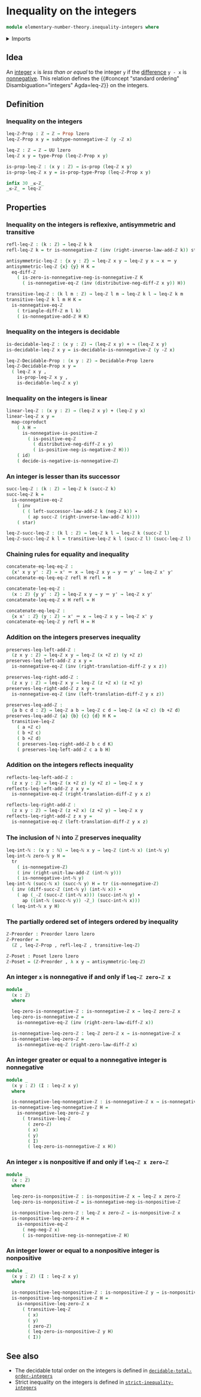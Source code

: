 # Inequality on the integers

```agda
module elementary-number-theory.inequality-integers where
```

<details><summary>Imports</summary>

```agda
open import elementary-number-theory.addition-integers
open import elementary-number-theory.addition-positive-and-negative-integers
open import elementary-number-theory.difference-integers
open import elementary-number-theory.inequality-natural-numbers
open import elementary-number-theory.integers
open import elementary-number-theory.natural-numbers
open import elementary-number-theory.negative-integers
open import elementary-number-theory.nonnegative-integers
open import elementary-number-theory.nonpositive-integers
open import elementary-number-theory.positive-and-negative-integers
open import elementary-number-theory.positive-integers

open import foundation.action-on-identifications-functions
open import foundation.coproduct-types
open import foundation.decidable-propositions
open import foundation.dependent-pair-types
open import foundation.function-types
open import foundation.functoriality-coproduct-types
open import foundation.identity-types
open import foundation.negated-equality
open import foundation.negation
open import foundation.propositions
open import foundation.transport-along-identifications
open import foundation.unit-type
open import foundation.universe-levels

open import order-theory.posets
open import order-theory.preorders
```

</details>

## Idea

An [integer](elementary-number-theory.integers.md) `x` is _less than or equal_
to the integer `y` if the
[difference](elementary-number-theory.difference-integers.md) `y - x` is
[nonnegative](elementary-number-theory.nonnegative-integers.md). This relation
defines the
{{#concept "standard ordering" Disambiguation="integers" Agda=leq-ℤ}} on the
integers.

## Definition

### Inequality on the integers

```agda
leq-ℤ-Prop : ℤ → ℤ → Prop lzero
leq-ℤ-Prop x y = subtype-nonnegative-ℤ (y -ℤ x)

leq-ℤ : ℤ → ℤ → UU lzero
leq-ℤ x y = type-Prop (leq-ℤ-Prop x y)

is-prop-leq-ℤ : (x y : ℤ) → is-prop (leq-ℤ x y)
is-prop-leq-ℤ x y = is-prop-type-Prop (leq-ℤ-Prop x y)

infix 30 _≤-ℤ_
_≤-ℤ_ = leq-ℤ
```

## Properties

### Inequality on the integers is reflexive, antisymmetric and transitive

```agda
refl-leq-ℤ : (k : ℤ) → leq-ℤ k k
refl-leq-ℤ k = tr is-nonnegative-ℤ (inv (right-inverse-law-add-ℤ k)) star

antisymmetric-leq-ℤ : {x y : ℤ} → leq-ℤ x y → leq-ℤ y x → x ＝ y
antisymmetric-leq-ℤ {x} {y} H K =
  eq-diff-ℤ
    ( is-zero-is-nonnegative-neg-is-nonnegative-ℤ K
      ( is-nonnegative-eq-ℤ (inv (distributive-neg-diff-ℤ x y)) H))

transitive-leq-ℤ : (k l m : ℤ) → leq-ℤ l m → leq-ℤ k l → leq-ℤ k m
transitive-leq-ℤ k l m H K =
  is-nonnegative-eq-ℤ
    ( triangle-diff-ℤ m l k)
    ( is-nonnegative-add-ℤ H K)
```

### Inequality on the integers is decidable

```agda
is-decidable-leq-ℤ : (x y : ℤ) → (leq-ℤ x y) + ¬ (leq-ℤ x y)
is-decidable-leq-ℤ x y = is-decidable-is-nonnegative-ℤ (y -ℤ x)

leq-ℤ-Decidable-Prop : (x y : ℤ) → Decidable-Prop lzero
leq-ℤ-Decidable-Prop x y =
  ( leq-ℤ x y ,
    is-prop-leq-ℤ x y ,
    is-decidable-leq-ℤ x y)
```

### Inequality on the integers is linear

```agda
linear-leq-ℤ : (x y : ℤ) → (leq-ℤ x y) + (leq-ℤ y x)
linear-leq-ℤ x y =
  map-coproduct
    ( λ H →
      is-nonnegative-is-positive-ℤ
        ( is-positive-eq-ℤ
          ( distributive-neg-diff-ℤ x y)
          ( is-positive-neg-is-negative-ℤ H)))
    ( id)
    ( decide-is-negative-is-nonnegative-ℤ)
```

### An integer is lesser than its successor

```agda
succ-leq-ℤ : (k : ℤ) → leq-ℤ k (succ-ℤ k)
succ-leq-ℤ k =
  is-nonnegative-eq-ℤ
    ( inv
      ( ( left-successor-law-add-ℤ k (neg-ℤ k)) ∙
        ( ap succ-ℤ (right-inverse-law-add-ℤ k))))
    ( star)

leq-ℤ-succ-leq-ℤ : (k l : ℤ) → leq-ℤ k l → leq-ℤ k (succ-ℤ l)
leq-ℤ-succ-leq-ℤ k l = transitive-leq-ℤ k l (succ-ℤ l) (succ-leq-ℤ l)
```

### Chaining rules for equality and inequality

```agda
concatenate-eq-leq-eq-ℤ :
  {x' x y y' : ℤ} → x' ＝ x → leq-ℤ x y → y ＝ y' → leq-ℤ x' y'
concatenate-eq-leq-eq-ℤ refl H refl = H

concatenate-leq-eq-ℤ :
  (x : ℤ) {y y' : ℤ} → leq-ℤ x y → y ＝ y' → leq-ℤ x y'
concatenate-leq-eq-ℤ x H refl = H

concatenate-eq-leq-ℤ :
  {x x' : ℤ} (y : ℤ) → x' ＝ x → leq-ℤ x y → leq-ℤ x' y
concatenate-eq-leq-ℤ y refl H = H
```

### Addition on the integers preserves inequality

```agda
preserves-leq-left-add-ℤ :
  (z x y : ℤ) → leq-ℤ x y → leq-ℤ (x +ℤ z) (y +ℤ z)
preserves-leq-left-add-ℤ z x y =
  is-nonnegative-eq-ℤ (inv (right-translation-diff-ℤ y x z))

preserves-leq-right-add-ℤ :
  (z x y : ℤ) → leq-ℤ x y → leq-ℤ (z +ℤ x) (z +ℤ y)
preserves-leq-right-add-ℤ z x y =
  is-nonnegative-eq-ℤ (inv (left-translation-diff-ℤ y x z))

preserves-leq-add-ℤ :
  {a b c d : ℤ} → leq-ℤ a b → leq-ℤ c d → leq-ℤ (a +ℤ c) (b +ℤ d)
preserves-leq-add-ℤ {a} {b} {c} {d} H K =
  transitive-leq-ℤ
    ( a +ℤ c)
    ( b +ℤ c)
    ( b +ℤ d)
    ( preserves-leq-right-add-ℤ b c d K)
    ( preserves-leq-left-add-ℤ c a b H)
```

### Addition on the integers reflects inequality

```agda
reflects-leq-left-add-ℤ :
  (z x y : ℤ) → leq-ℤ (x +ℤ z) (y +ℤ z) → leq-ℤ x y
reflects-leq-left-add-ℤ z x y =
  is-nonnegative-eq-ℤ (right-translation-diff-ℤ y x z)

reflects-leq-right-add-ℤ :
  (z x y : ℤ) → leq-ℤ (z +ℤ x) (z +ℤ y) → leq-ℤ x y
reflects-leq-right-add-ℤ z x y =
  is-nonnegative-eq-ℤ (left-translation-diff-ℤ y x z)
```

### The inclusion of ℕ into ℤ preserves inequality

```agda
leq-int-ℕ : (x y : ℕ) → leq-ℕ x y → leq-ℤ (int-ℕ x) (int-ℕ y)
leq-int-ℕ zero-ℕ y H =
  tr
    ( is-nonnegative-ℤ)
    ( inv (right-unit-law-add-ℤ (int-ℕ y)))
    ( is-nonnegative-int-ℕ y)
leq-int-ℕ (succ-ℕ x) (succ-ℕ y) H = tr (is-nonnegative-ℤ)
  ( inv (diff-succ-ℤ (int-ℕ y) (int-ℕ x)) ∙
    ( ap (_-ℤ (succ-ℤ (int-ℕ x))) (succ-int-ℕ y) ∙
      ap ((int-ℕ (succ-ℕ y)) -ℤ_) (succ-int-ℕ x)))
  ( leq-int-ℕ x y H)
```

### The partially ordered set of integers ordered by inequality

```agda
ℤ-Preorder : Preorder lzero lzero
ℤ-Preorder =
  (ℤ , leq-ℤ-Prop , refl-leq-ℤ , transitive-leq-ℤ)

ℤ-Poset : Poset lzero lzero
ℤ-Poset = (ℤ-Preorder , λ x y → antisymmetric-leq-ℤ)
```

### An integer `x` is nonnegative if and only if `leq-ℤ zero-ℤ x`

```agda
module _
  (x : ℤ)
  where

  leq-zero-is-nonnegative-ℤ : is-nonnegative-ℤ x → leq-ℤ zero-ℤ x
  leq-zero-is-nonnegative-ℤ =
    is-nonnegative-eq-ℤ (inv (right-zero-law-diff-ℤ x))

  is-nonnegative-leq-zero-ℤ : leq-ℤ zero-ℤ x → is-nonnegative-ℤ x
  is-nonnegative-leq-zero-ℤ =
    is-nonnegative-eq-ℤ (right-zero-law-diff-ℤ x)
```

### An integer greater or equal to a nonnegative integer is nonnegative

```agda
module _
  (x y : ℤ) (I : leq-ℤ x y)
  where

  is-nonnegative-leq-nonnegative-ℤ : is-nonnegative-ℤ x → is-nonnegative-ℤ y
  is-nonnegative-leq-nonnegative-ℤ H =
    is-nonnegative-leq-zero-ℤ y
      ( transitive-leq-ℤ
        ( zero-ℤ)
        ( x)
        ( y)
        ( I)
        ( leq-zero-is-nonnegative-ℤ x H))
```

### An integer `x` is nonpositive if and only if `leq-ℤ x zero-ℤ`

```agda
module _
  (x : ℤ)
  where

  leq-zero-is-nonpositive-ℤ : is-nonpositive-ℤ x → leq-ℤ x zero-ℤ
  leq-zero-is-nonpositive-ℤ = is-nonnegative-neg-is-nonpositive-ℤ

  is-nonpositive-leq-zero-ℤ : leq-ℤ x zero-ℤ → is-nonpositive-ℤ x
  is-nonpositive-leq-zero-ℤ H =
    is-nonpositive-eq-ℤ
      ( neg-neg-ℤ x)
      ( is-nonpositive-neg-is-nonnegative-ℤ H)
```

### An integer lower or equal to a nonpositive integer is nonpositive

```agda
module _
  (x y : ℤ) (I : leq-ℤ x y)
  where

  is-nonpositive-leq-nonpositive-ℤ : is-nonpositive-ℤ y → is-nonpositive-ℤ x
  is-nonpositive-leq-nonpositive-ℤ H =
    is-nonpositive-leq-zero-ℤ x
      ( transitive-leq-ℤ
        ( x)
        ( y)
        ( zero-ℤ)
        ( leq-zero-is-nonpositive-ℤ y H)
        ( I))
```

## See also

- The decidable total order on the integers is defined in
  [`decidable-total-order-integers`](elementary-number-theory.decidable-total-order-integers.md)
- Strict inequality on the integers is defined in
  [`strict-inequality-integers`](elementary-number-theory.strict-inequality-integers.md)
